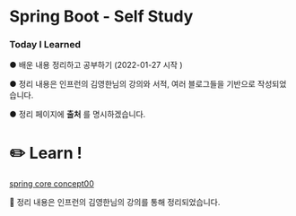 <h1> Spring Boot - Self Study 
  <h3>Today I Learned </h3>
●  배운 내용 정리하고 공부하기 (2022-01-27 시작 )<br>

● 정리 내용은 인프런의 김영한님의 강의와 서적, 여러 블로그들을 기반으로 작성되었습니다.

● 정리 페이지에 __출처__ 를 명시하겠습니다.

# ✏️ Learn ! 

[spring core concept00](https://github.com/JustDoJeon/Spring-Core-Study/tree/master/TILhttps://github.com/JustDoJeon/Spring-Core-Study/blob/master/TIL/Spring00.md)



📕 정리 내용은 인프런의 김영한님의 강의를 통해 정리되었습니다. 





